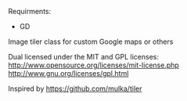 Requirments:

* GD

Image tiler class for custom Google maps or others

Dual licensed under the MIT and GPL licenses:
http://www.opensource.org/licenses/mit-license.php
http://www.gnu.org/licenses/gpl.html

Inspired by https://github.com/mulka/tiler